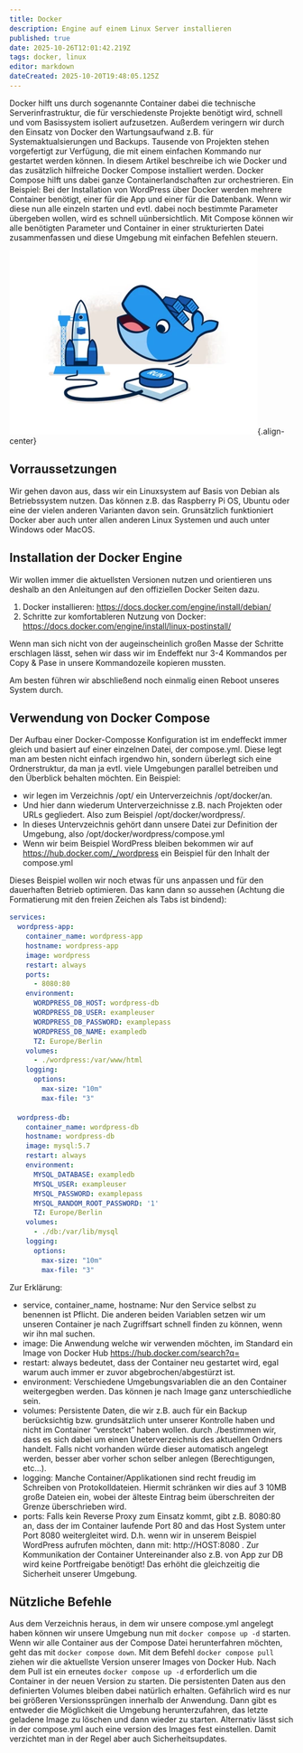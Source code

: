 ```yaml
---
title: Docker
description: Engine auf einem Linux Server installieren
published: true
date: 2025-10-26T12:01:42.219Z
tags: docker, linux
editor: markdown
dateCreated: 2025-10-20T19:48:05.125Z
---
```



Docker hilft uns durch sogenannte Container dabei die technische Serverinfrastruktur, die für verschiedenste Projekte benötigt wird, schnell und vom Basissystem isoliert aufzusetzen. 
Außerdem veringern wir durch den Einsatz von Docker den Wartungsaufwand 
z.B. für Systemaktualsierungen und Backups. Tausende von Projekten stehen vorgefertigt zur Verfügung, die mit einem einfachen Kommando nur gestartet werden können. In diesem Artikel beschreibe ich wie Docker und das zusätzlich hilfreiche Docker Compose installiert werden. Docker Compose 
hilft uns dabei ganze Containerlandschaften zur orchestrieren. Ein Beispiel: 
Bei der Installation von WordPress über Docker werden mehrere Container benötigt, einer für die App und einer für die Datenbank. Wenn wir diese nun alle einzeln starten und evtl. dabei noch bestimmte Parameter übergeben wollen, wird es schnell uünbersichtlich. 
Mit Compose können wir alle benötigten Parameter und Container in einer strukturierten Datei zusammenfassen und diese Umgebung mit einfachen Befehlen steuern.

![docker.webp](/assets/linux/install-docker-engine/docker.webp){.align-center}

## Vorraussetzungen

Wir gehen davon aus, dass wir ein Linuxsystem auf Basis von Debian als Betriebssystem nutzen. 
Das können z.B. das Raspberry Pi OS, Ubuntu oder eine der vielen anderen Varianten davon sein. 
Grunsätzlich funktioniert Docker aber auch unter allen anderen Linux Systemen und auch unter Windows oder MacOS.

## Installation der Docker Engine

Wir wollen immer die aktuellsten Versionen nutzen und orientieren uns deshalb an den Anleitungen 
auf den offiziellen Docker Seiten dazu.

1. Docker installieren: https://docs.docker.com/engine/install/debian/
2. Schritte zur komfortableren Nutzung von Docker: https://docs.docker.com/engine/install/linux-postinstall/

Wenn man sich nicht von der augeinscheinlich großen Masse der Schritte erschlagen lässt, 
sehen wir dass wir im Endeffekt nur 3-4 Kommandos per Copy & Pase in unsere Kommandozeile kopieren mussten.

Am besten führen wir abschließend noch einmalig einen Reboot unseres System durch.

## Verwendung von Docker Compose

Der Aufbau einer Docker-Composse Konfiguration ist im endeffeckt immer gleich und 
basiert auf einer einzelnen Datei, der compose.yml.
Diese legt man am besten nicht einfach irgendwo hin, sondern überlegt sich eine Ordnerstruktur, 
da man ja evtl. viele Umgebungen parallel betreiben und den Überblick behalten möchten.
Ein Beispiel:

- wir legen im Verzeichnis /opt/ ein Unterverzeichnis /opt/docker/an.
- Und hier dann wiederum Unterverzeichnisse z.B. nach Projekten oder URLs gegliedert. Also zum Beispiel /opt/docker/wordpress/.
- In dieses Untervzeichnis gehört dann unsere Datei zur Definition der Umgebung, also /opt/docker/wordpress/compose.yml
- Wenn wir beim Beispiel WordPress bleiben bekommen wir auf https://hub.docker.com/_/wordpress ein Beispiel für den Inhalt der compose.yml

Dieses Beispiel wollen wir noch etwas für uns anpassen und für den dauerhaften Betrieb optimieren.
Das kann dann so aussehen (Achtung die Formatierung mit den freien Zeichen als Tabs ist bindend):

```yaml
services:
  wordpress-app:
    container_name: wordpress-app
    hostname: wordpress-app
    image: wordpress
    restart: always
    ports:
      - 8080:80
    environment:
      WORDPRESS_DB_HOST: wordpress-db
      WORDPRESS_DB_USER: exampleuser
      WORDPRESS_DB_PASSWORD: examplepass
      WORDPRESS_DB_NAME: exampledb
      TZ: Europe/Berlin
    volumes:
      - ./wordpress:/var/www/html
    logging:
      options:
        max-size: "10m"
        max-file: "3"

  wordpress-db:
    container_name: wordpress-db
    hostname: wordpress-db
    image: mysql:5.7
    restart: always
    environment:
      MYSQL_DATABASE: exampledb
      MYSQL_USER: exampleuser
      MYSQL_PASSWORD: examplepass
      MYSQL_RANDOM_ROOT_PASSWORD: '1'      
      TZ: Europe/Berlin
    volumes:
      - ./db:/var/lib/mysql
    logging:
      options:
        max-size: "10m"
        max-file: "3"
```

Zur Erklärung:

- service, container_name, hostname: Nur den Service selbst zu benennen ist Pflicht. Die anderen beiden Variablen setzen wir um unseren Container je nach Zugriffsart schnell finden zu können, wenn wir ihn mal suchen.
- image: Die Anwendung welche wir verwenden möchten, im Standard ein Image von Docker Hub https://hub.docker.com/search?q=
- restart: always bedeutet, dass der Container neu gestartet wird, egal warum auch immer er zuvor abgebrochen/abgestürzt ist.
- environment: Verschiedene Umgebungsvariablen die an den Container weitergegben werden. Das können je nach Image ganz unterschiedliche sein.
- volumes: Persistente Daten, die wir z.B. auch für ein Backup berücksichtig bzw. grundsätzlich unter unserer Kontrolle haben und nicht im Container “versteckt” haben wollen. durch ./bestimmen wir, dass es sich dabei um einen Uneterverzeichnis des aktuellen Ordners handelt. Falls nicht vorhanden würde dieser automatisch angelegt werden, besser aber vorher schon selber anlegen (Berechtigungen, etc…).
- logging: Manche Container/Applikationen sind recht freudig im Schreiben von Protokolldateien. Hiermit schränken wir dies auf 3 10MB große Dateien ein, wobei der älteste Eintrag beim überschreiten der Grenze überschrieben wird.
- ports: Falls kein Reverse Proxy zum Einsatz kommt, gibt z.B. 8080:80 an, dass der im Container laufende Port 80 and das Host System unter Port 8080 weitergleitet wird. D.h. wenn wir in unserem Beispiel WordPress aufrufen möchten, dann mit: http://HOST:8080 . Zur Kommunikation der Container Untereinander also z.B. von App zur DB wird keine Portfreigabe benötigt! Das erhöht die gleichzeitig die Sicherheit unserer Umgebung.

## Nützliche Befehle

Aus dem Verzeichnis heraus, in dem wir unsere compose.yml angelegt haben können wir unsere Umgebung 
nun mit ```docker compose up -d``` starten.
Wenn wir alle Container aus der Compose Datei herunterfahren möchten, 
geht das mit ```docker compose down```. Mit dem Befehl ```docker compose pull``` ziehen wir die aktuellste 
Version unserer Images von Docker Hub. Nach dem Pull ist ein erneutes ```docker compose up -d```
erforderlich um die Container in der neuen Version zu starten. 
Die persistenten Daten aus den definierten Volumes bleiben dabei natürlich erhalten. 
Gefährlich wird es nur bei größeren Versionssprüngen innerhalb der Anwendung. 
Dann gibt es entweder die Möglichkeit die Umgebung herunterzufahren, 
das letzte geladene Image zu löschen und dann wieder zu starten. 
Alternativ lässt sich in der compose.yml auch eine version des Images fest einstellen. 
Damit verzichtet man in der Regel aber auch Sicherheitsupdates.